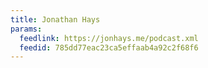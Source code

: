 ```yaml
---
title: Jonathan Hays
params:
  feedlink: https://jonhays.me/podcast.xml
  feedid: 785dd77eac23ca5effaab4a92c2f68f6
---
```

